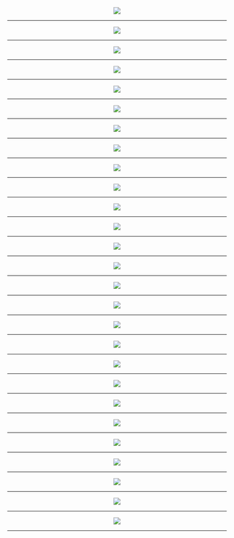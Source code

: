 
<meta charset="UTF-8"> 
<meta name="viewport" content="width=device-width">
<div align='center'>
<img src='http://gfw-breaker.win/pdf/mhzb/752/p001.png'/><hr/>
<img src='http://gfw-breaker.win/pdf/mhzb/752/p002.png'/><hr/>
<img src='http://gfw-breaker.win/pdf/mhzb/752/p003.png'/><hr/>
<img src='http://gfw-breaker.win/pdf/mhzb/752/p004.png'/><hr/>
<img src='http://gfw-breaker.win/pdf/mhzb/752/p005.png'/><hr/>
<img src='http://gfw-breaker.win/pdf/mhzb/752/p006.png'/><hr/>
<img src='http://gfw-breaker.win/pdf/mhzb/752/p007.png'/><hr/>
<img src='http://gfw-breaker.win/pdf/mhzb/752/p008.png'/><hr/>
<img src='http://gfw-breaker.win/pdf/mhzb/752/p009.png'/><hr/>
<img src='http://gfw-breaker.win/pdf/mhzb/752/p010.png'/><hr/>
<img src='http://gfw-breaker.win/pdf/mhzb/752/p011.png'/><hr/>
<img src='http://gfw-breaker.win/pdf/mhzb/752/p012.png'/><hr/>
<img src='http://gfw-breaker.win/pdf/mhzb/752/p013.png'/><hr/>
<img src='http://gfw-breaker.win/pdf/mhzb/752/p014.png'/><hr/>
<img src='http://gfw-breaker.win/pdf/mhzb/752/p015.png'/><hr/>
<img src='http://gfw-breaker.win/pdf/mhzb/752/p016.png'/><hr/>
<img src='http://gfw-breaker.win/pdf/mhzb/752/p017.png'/><hr/>
<img src='http://gfw-breaker.win/pdf/mhzb/752/p018.png'/><hr/>
<img src='http://gfw-breaker.win/pdf/mhzb/752/p019.png'/><hr/>
<img src='http://gfw-breaker.win/pdf/mhzb/752/p020.png'/><hr/>
<img src='http://gfw-breaker.win/pdf/mhzb/752/p021.png'/><hr/>
<img src='http://gfw-breaker.win/pdf/mhzb/752/p022.png'/><hr/>
<img src='http://gfw-breaker.win/pdf/mhzb/752/p023.png'/><hr/>
<img src='http://gfw-breaker.win/pdf/mhzb/752/p024.png'/><hr/>
<img src='http://gfw-breaker.win/pdf/mhzb/752/p025.png'/><hr/>
<img src='http://gfw-breaker.win/pdf/mhzb/752/p026.png'/><hr/>
<img src='http://gfw-breaker.win/pdf/mhzb/752/p027.png'/><hr/>
</div>
